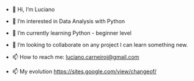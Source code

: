 - 👋 Hi, I’m Luciano
- 👀 I’m interested in Data Analysis with Python
- 🌱 I’m currently learning Python - beginner level
- 💞️ I’m looking to collaborate on any project I can learn something new.
- 📫 How to reach me: luciano.carneiroj@gmail.com

- 📫 My evolution https://sites.google.com/view/changeof/

<!---
lhccwboi73/lhccwboi73 is a ✨ special ✨ repository because its `README.md` (this file) appears on your GitHub profile.
You can click the Preview link to take a look at your changes.
--->

